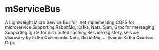 # mServiceBus
A Lightweight Micro Service Bus for .net
Implementing CQRS for microservice
Supporting RabbitMq, Kafka, Nats, Stan, Grpc for messaging
Supporting Ignite for distributed caching
Service registery, service discovery by kafka
Commands: Nats, RabbitMq, ...
Events: Kafka
Queries: Grpc
